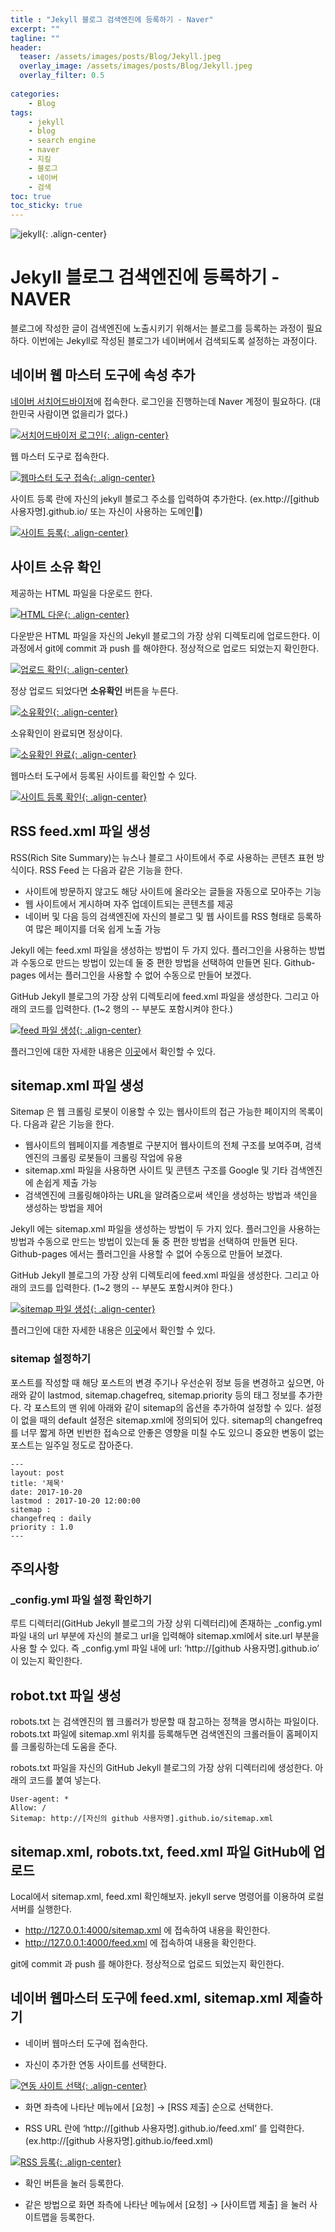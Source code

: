 ```yaml
---
title : "Jekyll 블로그 검색엔진에 등록하기 - Naver"
excerpt: ""
tagline: ""
header:
  teaser: /assets/images/posts/Blog/Jekyll.jpeg
  overlay_image: /assets/images/posts/Blog/Jekyll.jpeg
  overlay_filter: 0.5
  
categories:
    - Blog
tags:
    - jekyll
    - blog
    - search engine
    - naver
    - 지킬
    - 블로그
    - 네이버
    - 검색
toc: true
toc_sticky: true
---
```


![jekyll](/assets/images/posts/Blog/Jekyll.jpeg){: .align-center}

# Jekyll 블로그 검색엔진에 등록하기 - NAVER

블로그에 작성한 글이 검색엔진에 노출시키기 위해서는 블로그를 등록하는 과정이 필요하다. 이번에는 Jekyll로 작성된 블로그가 네이버에서 검색되도록 설정하는 과정이다.

## 네이버 웹 마스터 도구에 속성 추가

[네이버 서치어드바이저](https://searchadvisor.naver.com/)에 접속한다. 로그인을 진행하는데 Naver 계정이 필요하다. (대한민국 사람이면 없을리가 없다.) 

[![서치어드바이저 로그인](/assets/images/posts/Blog/2020-12-29-1/1.png){: .align-center}](/assets/images/posts/Blog/2020-12-29-1/1.png)


웹 마스터 도구로 접속한다. 

[![웹마스터 도구 접속](/assets/images/posts/Blog/2020-12-29-1/2.png){: .align-center}](/assets/images/posts/Blog/2020-12-29-1/2.png)

사이트 등록 란에 자신의 jekyll 블로그 주소를 입력하여 추가한다. (ex.http://[github 사용자명].github.io/ 또는 자신이 사용하는 도메인)

[![사이트 등록](/assets/images/posts/Blog/2020-12-29-1/3.png){: .align-center}](/assets/images/posts/Blog/2020-12-29-1/3.png)

## 사이트 소유 확인

제공하는 HTML 파일을 다운로드 한다.

[![HTML 다운](/assets/images/posts/Blog/2020-12-29-1/4.png){: .align-center}](/assets/images/posts/Blog/2020-12-29-1/4.png)

다운받은 HTML 파일을 자신의 Jekyll 블로그의 가장 상위 디렉토리에 업로드한다. 이 과정에서 git에 commit 과 push 를 해야한다. 정상적으로 업로드 되었는지 확인한다. 

[![업로드 확인](/assets/images/posts/Blog/2020-12-29-1/5.png){: .align-center}](/assets/images/posts/Blog/2020-12-29-1/5.png)

정상 업로드 되었다면 **소유확인** 버튼을 누른다.

[![소유확인](/assets/images/posts/Blog/2020-12-29-1/6.png){: .align-center}](/assets/images/posts/Blog/2020-12-29-1/6.png)

소유확인이 완료되면 정상이다. 

[![소유확인 완료](/assets/images/posts/Blog/2020-12-29-1/7.png){: .align-center}](/assets/images/posts/Blog/2020-12-29-1/7.png)

웹마스터 도구에서 등록된 사이트를 확인할 수 있다. 

[![사이트 등록 확인](/assets/images/posts/Blog/2020-12-29-1/8.png){: .align-center}](/assets/images/posts/Blog/2020-12-29-1/8.png)

## RSS feed.xml 파일 생성

RSS(Rich Site Summary)는 뉴스나 블로그 사이트에서 주로 사용하는 콘텐츠 표현 방식이다. RSS Feed 는 다음과 같은 기능을 한다.

- 사이트에 방문하지 않고도 해당 사이트에 올라오는 글들을 자동으로 모아주는 기능
- 웹 사이트에서 게시하며 자주 업데이트되는 콘텐츠를 제공
- 네이버 및 다음 등의 검색엔진에 자신의 블로그 및 웹 사이트를 RSS 형태로 등록하여 많은 페이지를 더욱 쉽게 노출 가능

Jekyll 에는 feed.xml 파일을 생성하는 방법이 두 가지 있다. 플러그인을 사용하는 방법과 수동으로 만드는 방법이 있는데 둘 중 편한 방법을 선택하여 만들면 된다. Github-pages 에서는 플러그인을 사용할 수 없어 수동으로 만들어 보겠다.

GitHub Jekyll 블로그의 가장 상위 디렉토리에 feed.xml 파일을 생성한다. 그리고 아래의 코드를 입력한다. (1~2 행의 -- 부분도 포함시켜야 한다.)

[![feed 파일 생성](/assets/images/posts/Blog/2020-12-29-1/9.png){: .align-center}](/assets/images/posts/Blog/2020-12-29-1/9.png)

플러그인에 대한 자세한 내용은 [이곳](https://github.com/jekyll/jekyll-feed)에서 확인할 수 있다.

## sitemap.xml 파일 생성

Sitemap 은 웹 크롤링 로봇이 이용할 수 있는 웹사이트의 접근 가능한 페이지의 목록이다. 다음과 같은 기능을 한다.

- 웹사이트의 웹페이지를 계층별로 구분지어 웹사이트의 전체 구조를 보여주며, 검색엔진의 크롤링 로봇들이 크롤링 작업에 유용
- sitemap.xml 파일을 사용하면 사이트 및 콘텐츠 구조를 Google 및 기타 검색엔진에 손쉽게 제출 가능
- 검색엔진에 크롤링해야하는 URL을 알려줌으로써 색인을 생성하는 방법과 색인을 생성하는 방법을 제어

Jekyll 에는 sitemap.xml 파일을 생성하는 방법이 두 가지 있다. 플러그인을 사용하는 방법과 수동으로 만드는 방법이 있는데 둘 중 편한 방법을 선택하여 만들면 된다. Github-pages 에서는 플러그인을 사용할 수 없어 수동으로 만들어 보겠다.

GitHub Jekyll 블로그의 가장 상위 디렉토리에 feed.xml 파일을 생성한다. 그리고 아래의 코드를 입력한다. (1~2 행의 -- 부분도 포함시켜야 한다.)

[![sitemap 파일 생성](/assets/images/posts/Blog/2020-12-29-1/10.png){: .align-center}](/assets/images/posts/Blog/2020-12-29-1/10.png)

플러그인에 대한 자세한 내용은 [이곳](https://github.com/jekyll/jekyll-sitemap)에서 확인할 수 있다.

### sitemap 설정하기
포스트를 작성할 때 해당 포스트의 변경 주기나 우선순위 정보 등을 변경하고 싶으면, 아래와 같이 lastmod, sitemap.chagefreq, sitemap.priority 등의 태그 정보를 추가한다. 각 포스트의 맨 위에 아래와 같이 sitemap의 옵션을 추가하여 설정할 수 있다. 설정이 없을 때의 default 설정은 sitemap.xml에 정의되어 있다. sitemap의 changefreq를 너무 짧게 하면 빈번한 접속으로 안좋은 영향을 미칠 수도 있으니 중요한 변동이 없는 포스트는 일주일 정도로 잡아준다.

```marksdown
---
layout: post
title: '제목'
date: 2017-10-20
lastmod : 2017-10-20 12:00:00
sitemap :
changefreq : daily
priority : 1.0
---
```

## 주의사항

### _config.yml 파일 설정 확인하기

루트 디렉터리(GitHub Jekyll 블로그의 가장 상위 디렉터리)에 존재하는 _config.yml 파일 내의 url 부분에 자신의 블로그 url을 입력해야 sitemap.xml에서 site.url 부분을 사용 할 수 있다. 즉 _config.yml 파일 내에 url: ‘http://[github 사용자명].github.io’ 이 있는지 확인한다.

## robot.txt 파일 생성

robots.txt 는 검색엔진의 웹 크롤러가 방문할 때 참고하는 정책을 명시하는 파일이다. robots.txt 파일에 sitemap.xml 위치를 등록해두면 검색엔진의 크롤러들이 홈페이지를 크롤링하는데 도움을 준다.

robots.txt 파일을 자신의 GitHub Jekyll 블로그의 가장 상위 디렉터리에 생성한다. 아래의 코드를 붙여 넣는다.

```
User-agent: *
Allow: /
Sitemap: http://[자신의 github 사용자명].github.io/sitemap.xml
```

## sitemap.xml, robots.txt, feed.xml 파일 GitHub에 업로드

Local에서 sitemap.xml, feed.xml 확인해보자. jekyll serve 명령어를 이용하여 로컬 서버를 실행한다.

- http://127.0.0.1:4000/sitemap.xml 에 접속하여 내용을 확인한다.
- http://127.0.0.1:4000/feed.xml 에 접속하여 내용을 확인한다.

git에 commit 과 push 를 해야한다. 정상적으로 업로드 되었는지 확인한다. 

## 네이버 웹마스터 도구에 feed.xml, sitemap.xml 제출하기

- 네이버 웹마스터 도구에 접속한다.

- 자신이 추가한 연동 사이트를 선택한다.

[![연동 사이트 선택](/assets/images/posts/Blog/2020-12-29-1/11.png){: .align-center}](/assets/images/posts/Blog/2020-12-29-1/11.png)

- 화면 좌측에 나타난 메뉴에서 [요청] → [RSS 제출] 순으로 선택한다. 

- RSS URL 란에 ‘http://[github 사용자명].github.io/feed.xml’ 를 입력한다. (ex.http://[github 사용자명].github.io/feed.xml)

[![RSS 등록](/assets/images/posts/Blog/2020-12-29-1/12.png){: .align-center}](/assets/images/posts/Blog/2020-12-29-1/12.png)

- 확인 버튼을 눌러 등록한다.

- 같은 방법으로 화면 좌측에 나타난 메뉴에서 [요청] → [사이트맵 제출] 을 눌러 사이트맵을 등록한다.